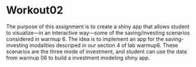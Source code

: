 
# Workout02

The purpose of this assignment is to create a shiny app that allows student to visualize—in an interactive way—some of the saving/investing scenarios considered in warmup 6. The idea is to implement an app for the saving-investing modalities descriped in our section 4 of lab warmup6. These scenarios are the three mode of investment, and student can use the data from warmup 06 to build a investment modeling shiny app.
